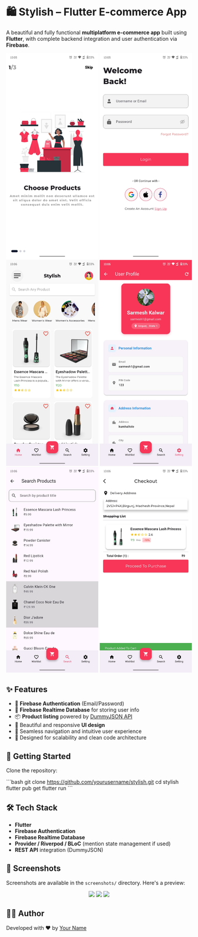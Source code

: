
# 🛍️ Stylish – Flutter E-commerce App

A beautiful and fully functional **multiplatform e-commerce app** built using **Flutter**, with complete backend integration and user authentication via **Firebase**.

<p align="center">
  <img src="screenshots/screen1.jpg" width="250"/>
  <img src="screenshots/screen2.jpg" width="250"/>
  <img src="screenshots/screen3.jpg" width="250"/>
    <img src="screenshots/screen4.jpg" width="250"/>
  <img src="screenshots/screen5.jpg" width="250"/>
  <img src="screenshots/screen6.jpg" width="250"/>

</p>

## ✨ Features

- 🔐 **Firebase Authentication** (Email/Password)
- 🧠 **Firebase Realtime Database** for storing user info
- 📦 **Product listing** powered by [DummyJSON API](https://dummyjson.com/)
- 📱 Beautiful and responsive **UI design**
- 🔁 Seamless navigation and intuitive user experience
- 🧩 Designed for scalability and clean code architecture

## 🚀 Getting Started

Clone the repository:

\`\`\`bash
git clone https://github.com/yourusername/stylish.git
cd stylish
flutter pub get
flutter run
\`\`\`

## 🛠️ Tech Stack

- **Flutter**
- **Firebase Authentication**
- **Firebase Realtime Database**
- **Provider / Riverpod / BLoC** (mention state management if used)
- **REST API** integration (DummyJSON)

## 📸 Screenshots

Screenshots are available in the `screenshots/` directory. Here's a preview:

<p align="center">
  <img src="screenshots/screen1.png" width="200"/>
  <img src="screenshots/screen2.png" width="200"/>
  <img src="screenshots/screen3.png" width="200"/>
</p>

## 🧑‍💻 Author

Developed with ❤️ by [Your Name](https://www.linkedin.com/in/yourprofile)
